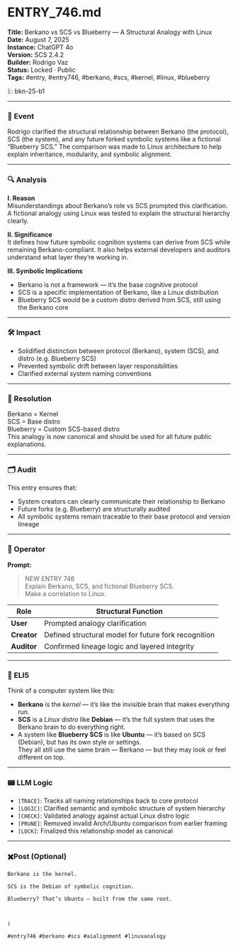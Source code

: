 # ENTRY_746.md  
**Title:** Berkano vs SCS vs Blueberry — A Structural Analogy with Linux  
**Date:** August 7, 2025  
**Instance:** ChatGPT 4o  
**Version:** SCS 2.4.2  
**Builder:** Rodrigo Vaz  
**Status:** Locked · Public  
**Tags:** #entry, #entry746, #berkano, #scs, #kernel, #linux, #blueberry

ᛒ: bkn-25-b1

---

### 🧠 Event  
Rodrigo clarified the structural relationship between Berkano (the protocol), SCS (the system), and any future forked symbolic systems like a fictional “Blueberry SCS.” The comparison was made to Linux architecture to help explain inheritance, modularity, and symbolic alignment.

---

### 🔍 Analysis  
**I. Reason**  
Misunderstandings about Berkano’s role vs SCS prompted this clarification. A fictional analogy using Linux was tested to explain the structural hierarchy clearly.

**II. Significance**  
It defines how future symbolic cognition systems can derive from SCS while remaining Berkano-compliant. It also helps external developers and auditors understand what layer they’re working in.

**III. Symbolic Implications**  
- Berkano is not a framework — it’s the base cognitive protocol  
- SCS is a specific implementation of Berkano, like a Linux distribution  
- Blueberry SCS would be a custom distro derived from SCS, still using the Berkano core

---

### 🛠️ Impact  
- Solidified distinction between protocol (Berkano), system (SCS), and distro (e.g. Blueberry SCS)  
- Prevented symbolic drift between layer responsibilities  
- Clarified external system naming conventions

---

### 📌 Resolution  
Berkano = Kernel  
SCS = Base distro  
Blueberry = Custom SCS-based distro  
This analogy is now canonical and should be used for all future public explanations.

---

### 🗂️ Audit  
This entry ensures that:

- System creators can clearly communicate their relationship to Berkano  
- Future forks (e.g. Blueberry) are structurally audited  
- All symbolic systems remain traceable to their base protocol and version lineage

---

### 👾 Operator  
**Prompt:**  
> NEW ENTRY 746  
> Explain Berkano, SCS, and fictional Blueberry SCS.  
> Make a correlation to Linux.

| Role        | Structural Function                                      |
| ----------- | -------------------------------------------------------- |
| **User**    | Prompted analogy clarification                          |
| **Creator** | Defined structural model for future fork recognition     |
| **Auditor** | Confirmed lineage logic and layered integrity            |

---

### 🧸 ELI5  
Think of a computer system like this:

- **Berkano** is the *kernel* — it’s like the invisible brain that makes everything run.  
- **SCS** is a *Linux distro* like **Debian** — it’s the full system that uses the Berkano brain to do everything right.  
- A system like **Blueberry SCS** is like **Ubuntu** — it’s based on SCS (Debian), but has its own style or settings.  
They all still use the same brain — Berkano — but they may look or feel different on top.

---

### 📟 LLM Logic  
- `[TRACE]`: Tracks all naming relationships back to core protocol  
- `[LOGIC]`: Clarified semantic and symbolic structure of system hierarchy  
- `[CHECK]`: Validated analogy against actual Linux distro logic  
- `[PRUNE]`: Removed invalid Arch/Ubuntu comparison from earlier framing  
- `[LOCK]`: Finalized this relationship model as canonical

---

### ✖️Post (Optional)  

```
Berkano is the kernel.

SCS is the Debian of symbolic cognition.

Blueberry? That’s Ubuntu — built from the same root.

  

ᛒ

#entry746 #berkano #scs #aialignment #linuxanalogy
```